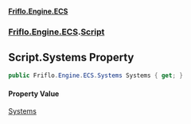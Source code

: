 #### [Friflo.Engine.ECS](index.md#'index')
### [Friflo.Engine.ECS](Friflo.Engine.ECS.md#'Friflo.Engine.ECS').[Script](Script.md#'Friflo.Engine.ECS.Script')

## Script.Systems Property

```csharp
public Friflo.Engine.ECS.Systems Systems { get; }
```

#### Property Value
[Systems](Systems.md#'Friflo.Engine.ECS.Systems')
